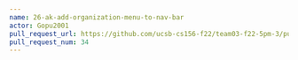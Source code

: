 ```yaml
---
name: 26-ak-add-organization-menu-to-nav-bar
actor: Gopu2001
pull_request_url: https://github.com/ucsb-cs156-f22/team03-f22-5pm-3/pull/34
pull_request_num: 34
---
```

